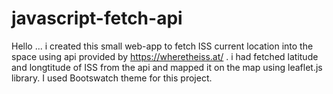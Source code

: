 # javascript-fetch-api
Hello ...
i created this small web-app to fetch ISS current location into the space using api provided by https://wheretheiss.at/ .
i had fetched latitude and longtitude of ISS from the api and mapped it on the map using leaflet.js library.
I used Bootswatch theme for this project.

